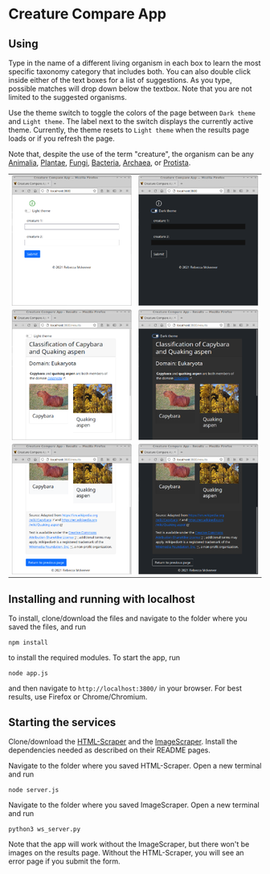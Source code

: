 Creature Compare App
=======

Using
-----------

Type in the name of a different living organism in each box to learn the most specific taxonomy category that includes both. You can also double click inside either of the text boxes for a list of suggestions. As you type, possible matches will drop down below the textbox. Note that you are not limited to the suggested organisms.

Use the theme switch to toggle the colors of the page between `Dark theme` and `Light theme`. The label next to the switch displays the currently active theme. Currently, the theme resets to `Light theme` when the results page loads or if you refresh the page.

Note that, despite the use of the term "creature", the organism can be any [Animalia](https://species.wikimedia.org/wiki/Animalia), [Plantae](https://species.wikimedia.org/wiki/Plantae), [Fungi](https://species.wikimedia.org/wiki/Fungi), [Bacteria](https://species.wikimedia.org/wiki/Bacteria), [Archaea](https://species.wikimedia.org/wiki/Archaea), or [Protista](https://species.wikimedia.org/wiki/Protista). 

|  |  |
| ------------- | ------------- |
| ![screenshot of form page with Light theme](screenshots/form-light.png )  | ![screenshot of form page with Dark theme](screenshots/form-dark.png )  |
| ![screenshot of results page with Light theme](screenshots/results-light.png )  | ![screenshot of results page with Dark theme](screenshots/results-dark.png )  |
| ![screenshot of bottom of results page with Light theme](screenshots/results-light-bottom.png )  | ![screenshot of bottom of results page with Dark theme](screenshots/results-dark-bottom.png )  |

Installing and running with localhost
-----------

To install, clone/download the files and navigate to the folder where you saved the files, and run

    npm install

to install the required modules. To start the app, run

    node app.js
    
and then navigate to `http://localhost:3800/` in your browser. For best results, use Firefox or Chrome/Chromium.

Starting the services
-----------

Clone/download the [HTML-Scraper](https://github.com/lsendlein/HTML-Scraper) and the [ImageScraper](https://github.com/SaphiraSkies/ImageScraper). Install the dependencies needed as described on their README pages. 

Navigate to the folder where you saved HTML-Scraper. Open a new terminal and run

    node server.js

Navigate to the folder where you saved ImageScraper. Open a new terminal and run

    python3 ws_server.py
    
Note that the app will work without the ImageScraper, but there won't be images on the results page. Without the HTML-Scraper, you will see an error page if you submit the form.

 
